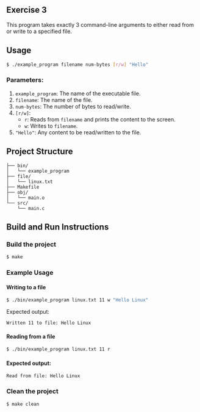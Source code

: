 ## Exercise 3

This program takes exactly 3 command-line arguments to either read from or write to a specified file.

## Usage
```bash
$ ./example_program filename num-bytes [r/w] "Hello"
```

### Parameters:
1. `example_program`: The name of the executable file.
2. `filename`: The name of the file.
3. `num-bytes`: The number of bytes to read/write.
4. `[r/w]`:  
   - `r`: Reads from `filename` and prints the content to the screen.
   - `w`: Writes to `filename`.
5. `"Hello"`: Any content to be read/written to the file.


## Project Structure
```
├── bin/         
│   └── example_program
├── file/        
│   └── linux.txt
├── Makefile     
├── obj/         
│   └── main.o
└── src/        
    └── main.c
```

## Build and Run Instructions

### Build the project
```bash
$ make
```

### Example Usage

#### Writing to a file
```bash
$ ./bin/example_program linux.txt 11 w "Hello Linux"
```
Expected output:
```
Written 11 to file: Hello Linux
```

#### Reading from a file
```bash
$ ./bin/example_program linux.txt 11 r
```
#### Expected output:
```
Read from file: Hello Linux
```

### Clean the project
```bash
$ make clean
```


